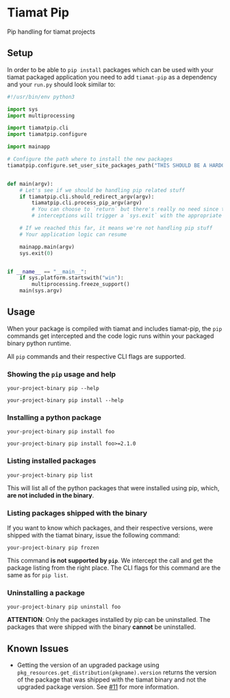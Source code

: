 # Tiamat Pip

Pip handling for tiamat projects

## Setup
In order to be able to `pip install` packages which can be used with your tiamat packaged application
you need to add `tiamat-pip` as a dependency and your `run.py` should look similar to:

```python
#!/usr/bin/env python3

import sys
import multiprocessing

import tiamatpip.cli
import tiamatpip.configure

import mainapp

# Configure the path where to install the new packages
tiamatpip.configure.set_user_site_packages_path("THIS SHOULD BE A HARDCODED PATH")


def main(argv):
    # Let's see if we should be handling pip related stuff
    if tiamatpip.cli.should_redirect_argv(argv):
        tiamatpip.cli.process_pip_argv(argv)
        # You can choose to `return` but there's really no need since the pip command
        # interceptions will trigger a `sys.exit` with the appropriate exit code.

    # If we reached this far, it means we're not handling pip stuff
    # Your application logic can resume

    mainapp.main(argv)
    sys.exit(0)


if __name__ == "__main__":
    if sys.platform.startswith("win"):
        multiprocessing.freeze_support()
    main(sys.argv)
```

## Usage

When your package is compiled with tiamat and includes tiamat-pip, the ``pip`` commands get
intercepted and the code logic runs within your packaged binary python runtime.

All ``pip`` commands and their respective CLI flags are supported.

### Showing the ``pip`` usage and help

```shell
your-project-binary pip --help
```

```shell
your-project-binary pip install --help
```

### Installing a python package

```shell
your-project-binary pip install foo
```

```shell
your-project-binary pip install foo>=2.1.0
```

### Listing installed packages

```shell
your-project-binary pip list
```

This will list all of the python packages that were installed using pip, which,
**are not included in the binary**.

### Listing packages shipped with the binary

If you want to know which packages, and their respective versions, were shipped
with the tiamat binary, issue the following command:

```shell
your-project-binary pip frozen
```

This command **is not supported by ``pip``**. We intercept the call and get the
package listing from the right place.
The CLI flags for this command are the same as for ``pip list``.

### Uninstalling a package

```shell
your-project-binary pip uninstall foo
```

**ATTENTION**: Only the packages installed by pip can be uninstalled. The packages
that were shipped with the binary **cannot** be uninstalled.

## Known Issues

* Getting the version of an upgraded package using ``pkg_resources.get_distribution(pkgname).version``
returns the version of the package that was shipped with the tiamat binary and not the upgraded package
version. See [#11](https://gitlab.com/saltstack/pop/tiamat-pip/-/issues/11) for more information.
